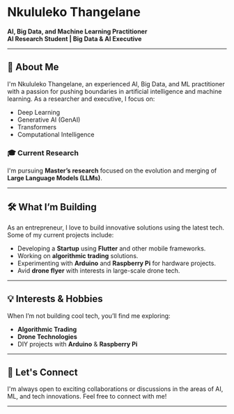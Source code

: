 # Nkululeko Thangelane

**AI, Big Data, and Machine Learning Practitioner**  
**AI Research Student | Big Data & AI Executive**  

---

## 👋 About Me

I'm Nkululeko Thangelane, an experienced AI, Big Data, and ML practitioner with a passion for pushing boundaries in artificial intelligence and machine learning. As a researcher and executive, I focus on:

- Deep Learning  
- Generative AI (GenAI)  
- Transformers  
- Computational Intelligence

### 🎓 Current Research
I'm pursuing **Master’s research** focused on the evolution and merging of **Large Language Models (LLMs)**.

---

## 🛠️ What I’m Building

As an entrepreneur, I love to build innovative solutions using the latest tech. Some of my current projects include:

- Developing a **Startup** using **Flutter** and other mobile frameworks.
- Working on **algorithmic trading** solutions.
- Experimenting with **Arduino** and **Raspberry Pi** for hardware projects.
- Avid **drone flyer** with interests in large-scale drone tech.

---

## 💡 Interests & Hobbies

When I’m not building cool tech, you’ll find me exploring:

- **Algorithmic Trading**
- **Drone Technologies**
- DIY projects with **Arduino** & **Raspberry Pi**
  
---

## 🚀 Let's Connect

I'm always open to exciting collaborations or discussions in the areas of AI, ML, and tech innovations. Feel free to connect with me!

---
